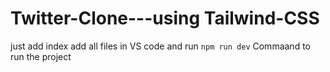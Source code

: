 # Twitter-Clone---using Tailwind-CSS
just add index add all files in VS code and run `npm run dev` Commaand to run the project
